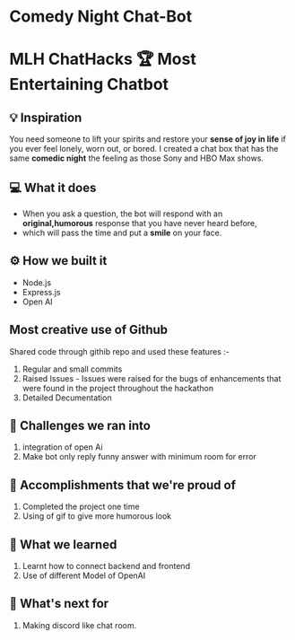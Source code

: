 # Comedy Night Chat-Bot 
# MLH ChatHacks 🏆 Most Entertaining Chatbot

## 💡 Inspiration

You need someone to lift your spirits and restore your **sense of joy in life** if you ever feel lonely, worn out, or bored.
I created a chat box that has the same **comedic night** the feeling as those Sony and HBO Max shows.

## 💻 What it does

- When you ask a question, the bot will respond with an **original,humorous** response that you have never heard before,
- which will pass the time and put a **smile** on your face.

## ⚙️ How we built it

- Node.js
- Express.js
- Open AI

## Most creative use of Github

Shared code through githib repo and used these features :-

1. Regular and small commits
2. Raised Issues - Issues were raised for the bugs of enhancements that were found in the project throughout the hackathon
3. Detailed Decumentation

## 🧠 Challenges we ran into

1. integration of open Ai
2. Make bot only reply funny answer with minimum room for error

## 🏅 Accomplishments that we're proud of

1. Completed the project one time
2. Using of gif to give more humorous look

## 📖 What we learned

1. Learnt how to connect backend and frontend
2. Use of different Model of OpenAI

## 🚀 What's next for

1. Making discord like chat room.
